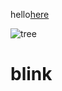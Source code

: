 hello[here](https://file:///C:/Users/a.elbadawi/Desktop/tme-education-world-www-bw_square%20(1).png)

![tree](https://goo.gl/images/q6Pbhc)

# blink


